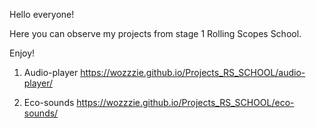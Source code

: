 Hello everyone! 

Here you can observe my projects from stage 1 Rolling Scopes School.

Enjoy!

1. Audio-player
https://wozzzie.github.io/Projects_RS_SCHOOL/audio-player/

2. Eco-sounds
https://wozzzie.github.io/Projects_RS_SCHOOL/eco-sounds/
